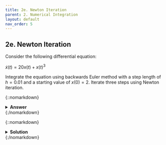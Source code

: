 ```yaml
---
title: 2e. Newton Iteration
parent: 2. Numerical Integration
layout: default
nav_order: 5
---
```


## 2e. Newton Iteration

Consider the following differential equation:

$\dot{x}(t) = 20x(t)+x(t)^3$

Integrate the equation using backwards Euler method with a step length of $h=0.01$ and a starting value of $x(0)=2$. Iterate three steps using Newton iteration.

{::nomarkdown}<details><summary><strong>Answer</strong></summary>{:/nomarkdown}
$x_{n+1} = 2.76393$

{::nomarkdown}</details>{:/nomarkdown}



{::nomarkdown}<details><summary><strong>Solution</strong></summary>{:/nomarkdown}

Euler integration:

$x_{n+1} = x_n + h \dot{x}_{n+1} \Rightarrow$

$x_{n+1} = x_n + h (20x_{n+1}+x_{n+1}^3)$

So we need to solve the equation:

$x_{n+1} - x_n - h (20x_{n+1} + x_{n+1}^3) = 0$

For readability we rename $x_{n+1}$ to $x$ and $x_n$ to $x_0$:

$x - x_0 - h (20x + x^3) = 0$ 

Newton iteration:

$x^{k+1} = x^k-\dfrac{g(x^k)}{g'(x^k)}$

where

$g(x) = x - x_0 - 20 h x - h x^3$

and

$g'(x) = 1 - 20 h - 3 h x^2$

First iteration:

$x^1 = x^0-\dfrac{x^0 - x_0 - 20 h x^0 - h (x^0)^3}{1 - 20 h - 3 h (x^0)^2} = 2-\dfrac{2 - 2 - 20\cdot 0.01\cdot 2 - 0.01\cdot 2^3}{1 - 20\cdot 0.01 - 3\cdot 0.01\cdot 2^2} = 2.70588$

Second iteration:

$x^2 = x^1-\dfrac{x^1 - x_0 - 20 h x^1 - h (x^1)^3}{1 - 20 h - 3 h (x^1)^2} = 2.70588-\dfrac{2.70588 - 2 - 20\cdot 0.01\cdot 2.70588 - 0.01\cdot 2.70588^3}{1 - 20\cdot 0.01 - 3\cdot 0.01\cdot 2.70588^2} = 2.76346$

Third iteration:

$x^3 = x^2-\dfrac{x^2 - x_0 - 20 h x^2 - h (x^2)^3}{1 - 20 h - 3 h (x^2)^2} = 2.76346-\dfrac{2.76346 - 2 - 20\cdot 0.01\cdot 2.76346 - 0.01\cdot 2.76346^3}{1 - 20\cdot 0.01 - 3\cdot 0.01\cdot 2.76346^2} = 2.76393$

{::nomarkdown}</details>{:/nomarkdown}
